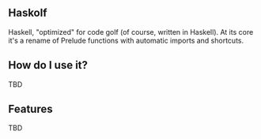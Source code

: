 ## Haskolf

Haskell, "optimized" for code golf (of course, written in Haskell). At its core it's a rename of Prelude functions
with automatic imports and shortcuts.

## How do I use it?

TBD

## Features

TBD
